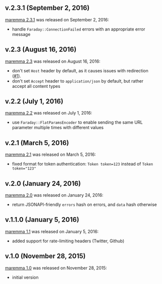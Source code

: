 ## v.2.3.1 (September 2, 2016)

[maremma 2.3.1](https://github.com/datacite/maremma/releases/tag/v.2.3.1) was released on September 2, 2016:

* handle `Faraday::ConnectionFailed` errors with an appropriate error message

## v.2.3 (August 16, 2016)

[maremma 2.3](https://github.com/datacite/maremma/releases/tag/v.2.3) was released on August 16, 2016:

* don't set `Host` header by default, as it causes issues with redirection ([#1](https://github.com/datacite/maremma/issues/1)).
* don't set `Accept` header to `application/json` by default, but rather accept all content types

## v.2.2 (July 1, 2016)

[maremma 2.2](https://github.com/datacite/maremma/releases/tag/v.2.2) was released on July 1, 2016:

* use `Faraday::FlatParamsEncoder` to enable sending the same URL parameter multiple times with different values

## v.2.1 (March 5, 2016)

[maremma 2.1](https://github.com/datacite/maremma/releases/tag/v.2.1) was released on March 5, 2016:

* fixed format for token authentication: `Token token=123` instead of `Token token="123"`

## v.2.0 (January 24, 2016)

[maremma 2.0](https://github.com/datacite/maremma/releases/tag/v.2.0) was released on January 24, 2016:

* return JSONAPI-friendly `errors` hash on errors, and `data` hash otherwise

## v.1.1.0 (January 5, 2016)

[maremma 1.1](https://github.com/datacite/maremma/releases/tag/v.1.1.0) was released on January 5, 2016:

* added support for rate-limiting headers (Twitter, Github)

## v.1.0 (November 28, 2015)

[maremma 1.0](https://github.com/datacite/maremma/releases/tag/v.1.0) was released on November 28, 2015:

* initial version
